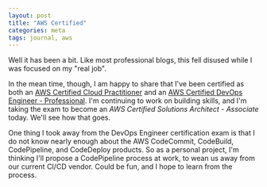 ```yaml
---
layout: post
title: "AWS Certified"
categories: meta
tags: journal, aws
---
```


Well it has been a bit. Like most professional blogs, this fell disused while I was focused on my "real job".

In the mean time, though, I am happy to share that I've been certified as both an [AWS Certified Cloud Practitioner](https://aw.certmetrics.com/amazon/public/verification.aspx?code=026THM1K4MV11GS8) and an [AWS Certified DevOps Engineer - Professional](https://aw.certmetrics.com/amazon/public/verification.aspx?code=0H7WWYWC9BFEQZ3N). I'm continuing to work on building skills, and I'm taking the exam to become an _AWS Certified Solutions Architect - Associate_ today. We'll see how that goes.

One thing I took away from the DevOps Engineer certification exam is that I do not know nearly enough about the AWS CodeCommit, CodeBuild, CodePipeline, and CodeDeploy products. So as a personal project, I'm thinking I'll propose a CodePipeline process at work, to wean us away from our current CI/CD vendor. Could be fun, and I hope to learn from the process.
